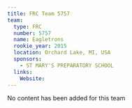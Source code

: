 ```yaml
---
title: FRC Team 5757
team:
  type: FRC
  number: 5757
  name: Eagletrons
  rookie_year: 2015
  location: Orchard Lake, MI, USA
  sponsors:
    - ST MARY'S PREPARATORY SCHOOL
  links:
    Website: 
---
```

No content has been added for this team